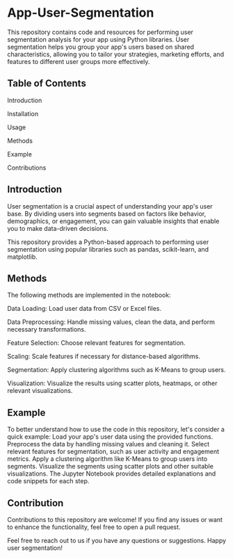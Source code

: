 # App-User-Segmentation


This repository contains code and resources for performing user segmentation analysis for your app using Python libraries. User segmentation helps you group your app's users based on shared characteristics, allowing you to tailor your strategies, marketing efforts, and features to different user groups more effectively.


## Table of Contents

Introduction

Installation

Usage

Methods

Example

Contributions



## Introduction
User segmentation is a crucial aspect of understanding your app's user base. By dividing users into segments based on factors like behavior, demographics, or engagement, you can gain valuable insights that enable you to make data-driven decisions.

This repository provides a Python-based approach to performing user segmentation using popular libraries such as pandas, scikit-learn, and matplotlib.


## Methods
The following methods are implemented in the notebook:

Data Loading: Load user data from CSV or Excel files.


Data Preprocessing: Handle missing values, clean the data, and perform necessary transformations.

Feature Selection: Choose relevant features for segmentation.

Scaling: Scale features if necessary for distance-based algorithms.

Segmentation: Apply clustering algorithms such as K-Means to group users.

Visualization: Visualize the results using scatter plots, heatmaps, or other relevant visualizations.


## Example
To better understand how to use the code in this repository, let's consider a quick example:
Load your app's user data using the provided functions.
Preprocess the data by handling missing values and cleaning it.
Select relevant features for segmentation, such as user activity and engagement metrics.
Apply a clustering algorithm like K-Means to group users into segments.
Visualize the segments using scatter plots and other suitable visualizations.
The Jupyter Notebook provides detailed explanations and code snippets for each step.


## Contribution
Contributions to this repository are welcome! If you find any issues or want to enhance the functionality, feel free to open a pull request.


Feel free to reach out to us if you have any questions or suggestions. Happy user segmentation!
